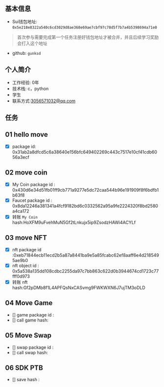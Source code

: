 ## 基本信息
- Sui钱包地址: `0x5e218e8322a540c6cd3029d8ae368e69ae7cbf97c78d5f7b7a4b5398694a71e0`
> 首次参与需要完成第一个任务注册好钱包地址才被合并，并且后续学习奖励会打入这个地址
- github: `gunksd`

## 个人简介
- 工作经验: 0年
- 技术栈: c，python
- 学生
- 联系方式:3056571032@qq.com

## 任务

##   01 hello move  
- [x] package id: 0x31ab2a8dfcd5c6a38640e156bfc649402269c443c7517e10cf41cdb6056a3ecf

##   02 move coin
- [x] My Coin package id : 0x430d6e34d51fb01ff9cb771a9277e5dc72caa544b96e191909f8f6bdfb1b63f8
- [x] Faucet package id : 0x8da12246a381341a4fcf9182bd6c0332562a95a9fe2224320f8bd2580a4ca172
- [x] 转账 `My Coin` hash:HoXFM9uFvehMuN5Gf2tLnkujx5ip9ZsodzHAWi4ACYLf

##   03 move NFT
- [x] nft package id :0xeb71844ecb11ecd2b5a87a8441ba9e5a85fcabc62ef8aaff6e4d2185495ae9b0 
- [x] nft object id : 0x5a538a135dd108cdbc2255da97c7bb863c622d0b3944674cd1723c77fff0d973
- [x] 转账 nft  hash:Gf2pDMb8f1L4APFQsNxCASvmg9FWKWXN6J7ujTM3oDLD

##   04 Move Game
- [] game package id :
- [] call game hash:

##   05 Move Swap
- [] swap package id :
- [] call swap hash:

##   06 SDK PTB
- [] save hash :
